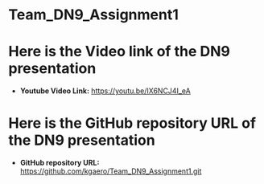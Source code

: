 # Team_DN9_Assignment1

# Here is the Video link of the DN9 presentation
*   **Youtube Video Link:** https://youtu.be/IX6NCJ4I_eA 

# Here is the GitHub repository URL of the DN9 presentation
*   **GitHub repository URL:** https://github.com/kgaero/Team_DN9_Assignment1.git
